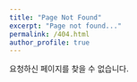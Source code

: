 ```yaml
---
title: "Page Not Found"
excerpt: "Page not found..."
permalink: /404.html
author_profile: true
---
```


요청하신 페이지를 찾을 수 없습니다.
